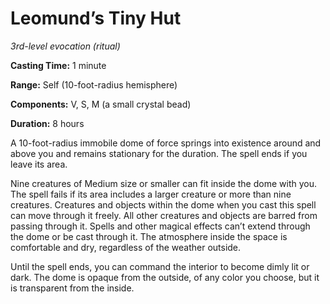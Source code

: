 <title>Leomund’s Tiny Hut</title>

# Leomund’s Tiny Hut

_3rd-level evocation (ritual)_

**Casting Time:** 1 minute

**Range:** Self (10-foot-radius hemisphere)

**Components:** V, S, M (a small crystal
bead)

**Duration:** 8 hours

A 10-foot-radius immobile dome of force
springs into existence around and above you
and remains stationary for the duration. The
spell ends if you leave its area.

Nine creatures of Medium size or smaller can
fit inside the dome with you. The spell fails
if its area includes a larger creature or
more than nine creatures. Creatures and
objects within the dome when you cast this
spell can move through it freely.  All other
creatures and objects are barred from passing
through it. Spells and other magical effects
can’t extend through the dome or be cast
through it.  The atmosphere inside the space
is comfortable and dry, regardless of the
weather outside.

Until the spell ends, you can command the
interior to become dimly lit or dark. The
dome is opaque from the outside, of any color
you choose, but it is transparent from the
inside.


